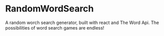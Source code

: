 # RandomWordSearch
A random worch search generator, built with react and The Word Api. The possibilities of word search games are endless!
